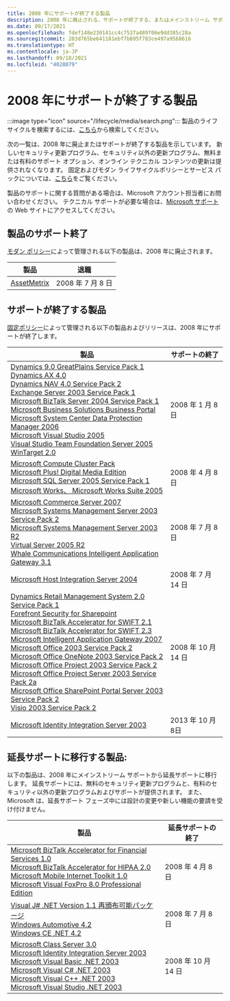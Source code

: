 ```yaml
---
title: 2008 年にサポートが終了する製品
description: 2008 年に廃止される、サポートが終了する、またはメインストリーム サポートから延長サポートに移行する製品を確認してください。
ms.date: 09/17/2021
ms.openlocfilehash: fdef148e230141cc4c7537a489f06e9dd385c28a
ms.sourcegitcommit: 203d765be641181ebf7b895f783ce497a9568616
ms.translationtype: HT
ms.contentlocale: ja-JP
ms.lasthandoff: 09/18/2021
ms.locfileid: "4028879"
---
```

# <a name="products-ending-support-in-2008"></a>2008 年にサポートが終了する製品

:::image type="icon" source="/lifecycle/media/search.png":::
製品のライフサイクルを検索するには、[こちら](/lifecycle/products/)から検索してください。

次の一覧は、2008 年に廃止またはサポートが終了する製品を示しています。 新しいセキュリティ更新プログラム、セキュリティ以外の更新プログラム、無料または有料のサポート オプション、オンライン テクニカル コンテンツの更新は提供されなくなります。 固定およびモダン ライフサイクルポリシーとサービス パックについては、[こちら](/lifecycle/overview/product-end-of-support-overview)をご覧ください。

製品のサポートに関する質問がある場合は、Microsoft アカウント担当者にお問い合わせください。 テクニカル サポートが必要な場合は、[Microsoft サポート](https://support.microsoft.com/contactus/?ws=support)の Web サイトにアクセスしてください。

## <a name="product-retirements"></a>製品のサポート終了

[モダン ポリシー](/lifecycle/policies/modern)によって管理される以下の製品は、2008 年に廃止されます。

| 製品 | 退職 |
| --- | --- |
| [AssetMetrix](/lifecycle/products/assetmetrix?branch=live)<br> | 2008 年 7 月 8 日 |




## <a name="products-reaching-end-of-support"></a>サポートが終了する製品

[固定ポリシー](/lifecycle/policies/fixed)によって管理される以下の製品およびリリースは、2008 年にサポートが終了します。

| 製品 | サポートの終了 |
| --- | --- |
| [Dynamics 9.0 GreatPlains Service Pack 1](/lifecycle/products/dynamics-90-greatplains?branch=live)<br>[Dynamics AX 4.0](/lifecycle/products/dynamics-ax-40?branch=live)<br>[Dynamics NAV 4.0 Service Pack 2](/lifecycle/products/dynamics-nav-40?branch=live)<br>[Exchange Server 2003 Service Pack 1](/lifecycle/products/exchange-server-2003?branch=live)<br>[Microsoft BizTalk Server 2004 Service Pack 1](/lifecycle/products/microsoft-biztalk-server-2004?branch=live)<br>[Microsoft Business Solutions Business Portal](/lifecycle/products/microsoft-business-solutions-business-portal?branch=live)<br>[Microsoft System Center Data Protection Manager 2006](/lifecycle/products/microsoft-system-center-data-protection-manager-2006?branch=live)<br>[Microsoft Visual Studio 2005](/lifecycle/products/microsoft-visual-studio-2005?branch=live)<br>[Visual Studio Team Foundation Server 2005](/lifecycle/products/microsoft-visual-studio-2005-team-foundation-server?branch=live)<br>[WinTarget 2.0](/lifecycle/products/wintarget-20?branch=live)<br> | 2008 年 1 月 8 日 |
| [Microsoft Compute Cluster Pack](/lifecycle/products/microsoft-compute-cluster-pack?branch=live)<br>[Microsoft Plus! Digital Media Edition](/lifecycle/products/microsoft-plus-digital-media-edition?branch=live)<br>[Microsoft SQL Server 2005 Service Pack 1](/lifecycle/products/microsoft-sql-server-2005?branch=live)<br>[Microsoft Works、 Microsoft Works Suite 2005](/lifecycle/products/microsoft-works?branch=live)<br> | 2008 年 4 月 8 日 |
| [Microsoft Commerce Server 2007](/lifecycle/products/microsoft-commerce-server-2007?branch=live)<br>[Microsoft Systems Management Server 2003 Service Pack 2](/lifecycle/products/microsoft-systems-management-server-2003?branch=live)<br>[Microsoft Systems Management Server 2003 R2](/lifecycle/products/microsoft-systems-management-server-2003-r2?branch=live)<br>[Virtual Server 2005 R2](/lifecycle/products/virtual-server-2005-r2?branch=live)<br>[Whale Communications Intelligent Application Gateway 3.1](/lifecycle/products/whale-communications-intelligent-application-gateway?branch=live)<br> | 2008 年 7 月 8 日 |
| [Microsoft Host Integration Server 2004](/lifecycle/products/microsoft-host-integration-server-2004?branch=live)<br> | 2008 年 7 月 14 日 |
| [Dynamics Retail Management System 2.0 Service Pack 1](/lifecycle/products/dynamics-retail-management-system-20?branch=live)<br>[Forefront Security for Sharepoint](/lifecycle/products/forefront-security-for-sharepoint?branch=live)<br>[Microsoft BizTalk Accelerator for SWIFT 2.1](/lifecycle/products/microsoft-biztalk-accelerator-for-swift-21?branch=live)<br>[Microsoft BizTalk Accelerator for SWIFT 2.3](/lifecycle/products/microsoft-biztalk-accelerator-for-swift-23?branch=live)<br>[Microsoft Intelligent Application Gateway 2007](/lifecycle/products/intelligent-application-gateway-2007?branch=live)<br>[Microsoft Office 2003 Service Pack 2](/lifecycle/products/microsoft-office-2003?branch=live)<br>[Microsoft Office OneNote 2003 Service Pack 2](/lifecycle/products/microsoft-office-onenote-2003?branch=live)<br>[Microsoft Office Project 2003 Service Pack 2](/lifecycle/products/microsoft-office-project-2003?branch=live)<br>[Microsoft Office Project Server 2003 Service Pack 2a](/lifecycle/products/microsoft-office-project-server-2003?branch=live)<br>[Microsoft Office SharePoint Portal Server 2003 Service Pack 2](/lifecycle/products/microsoft-office-sharepoint-portal-server-2003?branch=live)<br>[Visio 2003 Service Pack 2](/lifecycle/products/visio-2003?branch=live)<br> | 2008 年 10 月 14 日 |
| [Microsoft Identity Integration Server 2003](/lifecycle/products/microsoft-identity-integration-server-2003?branch=live)<br> | 2013 年 10 月 8日 |


## <a name="products-moving-to-extended-support"></a>延長サポートに移行する製品:

以下の製品は、2008 年にメインストリーム サポートから延長サポートに移行します。 延長サポートには、無料のセキュリティ更新プログラムと、有料のセキュリティ以外の更新プログラムおよびサポートが提供されます。 また、Microsoft は、延長サポート フェーズ中には設計の変更や新しい機能の要請を受け付けません。

| 製品 | 延長サポートの終了 |
| --- | --- |
| [Microsoft BizTalk Accelerator for Financial Services 1.0](/lifecycle/products/microsoft-biztalk-accelerator-for-financial-services-10?branch=live)<br>[Microsoft BizTalk Accelerator for HIPAA 2.0](/lifecycle/products/microsoft-biztalk-accelerator-for-hipaa-20?branch=live)<br>[Microsoft Mobile Internet Toolkit 1.0](/lifecycle/products/microsoft-mobile-internet-toolkit-10?branch=live)<br>[Microsoft Visual FoxPro 8.0 Professional Edition](/lifecycle/products/microsoft-visual-foxpro-80-professional-edition?branch=live)<br> | 2008 年 4 月 8 日 |
| [Visual J# .NET Version 1.1 再頒布可能パッケージ](/lifecycle/products/visual-j-net-version-11-redistributable-package?branch=live)<br>[Windows Automotive 4.2](/lifecycle/products/windows-automotive-42?branch=live)<br>[Windows CE .NET 4.2](/lifecycle/products/windows-ce-net-42?branch=live)<br> | 2008 年 7 月 8 日 |
| [Microsoft Class Server 3.0](/lifecycle/products/microsoft-class-server-30?branch=live)<br>[Microsoft Identity Integration Server 2003](/lifecycle/products/microsoft-identity-integration-server-2003?branch=live)<br>[Microsoft Visual Basic .NET 2003](/lifecycle/products/microsoft-visual-basic-net-2003?branch=live)<br>[Microsoft Visual C# .NET 2003](/lifecycle/products/microsoft-visual-c-net-2003?branch=live)<br>[Microsoft Visual C++ .NET 2003](/lifecycle/products/microsoft-visual-c-net-2003538889574?branch=live)<br>[Microsoft Visual Studio .NET 2003](/lifecycle/products/microsoft-visual-studio-net-2003?branch=live)<br> | 2008 年 10 月 14 日 |
